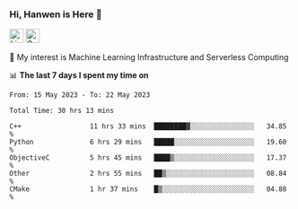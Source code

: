 ### Hi, Hanwen is Here 👋
<p>
	<a href="https://www.linkedin.com/in/liu-hanwen/"><img src="https://img.shields.io/badge/@hanwen-0A66C2?style=flat&logo=LinkedIn&logoColor=white" alt="Linkedin"  height="25px"/></a> 
	<a href="https://scholar.google.com/citations?user=HDF0su0AAAAJ"><img src="https://img.shields.io/badge/scholar-4385FE.svg?&style=plastic&logo=google-scholar&logoColor=white" alt="Google Scholar" height="25px"> </a>
</p>
🌱 My interest is Machine Learning Infrastructure and Serverless Computing

📊 **The last 7 days I spent my time on** 
<!--START_SECTION:waka-->

```text
From: 15 May 2023 - To: 22 May 2023

Total Time: 30 hrs 13 mins

C++                 11 hrs 33 mins  ████████▓░░░░░░░░░░░░░░░░   34.85 %
Python              6 hrs 29 mins   █████░░░░░░░░░░░░░░░░░░░░   19.60 %
ObjectiveC          5 hrs 45 mins   ████▒░░░░░░░░░░░░░░░░░░░░   17.37 %
Other               2 hrs 55 mins   ██▒░░░░░░░░░░░░░░░░░░░░░░   08.84 %
CMake               1 hr 37 mins    █▒░░░░░░░░░░░░░░░░░░░░░░░   04.88 %
```

<!--END_SECTION:waka-->


<!--
**david990917/david990917** is a ✨ _special_ ✨ repository because its `README.md` (this file) appears on your GitHub profile.

Here are some ideas to get you started:

- 🔭 I’m currently working on ...
- 🌱 I’m currently learning ...
- 👯 I’m looking to collaborate on ...
- 🤔 I’m looking for help with ...
- 💬 Ask me about ...
- 📫 How to reach me: ...
- 😄 Pronouns: ...
- ⚡ Fun fact: ...
-->
